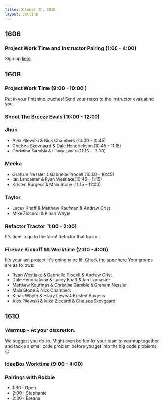```yaml
---
title: October 26, 2016
layout: outline
---
```


## 1606

### Project Work Time and Instructor Pairing (1:00 - 4:00)

Sign up [here](https://docs.google.com/spreadsheets/d/1vD9v8nN-W4-forZTqca6fBcTSZnyU6kOcziJNnOQR8A/edit#gid=0).

## 1608

### Project Work Time (9:00 - 10:00 )

Put in your finishing touches! Send your repos to the instructor evaluating you.


### Shoot The Breeze Evals (10:00 - 12:00)

### Jhun

* Alex Pilewski & Nick Chambers (10:00 - 10:45)
* Chelsea Skovgaard & Dale Hendrickson (10:45 - 11:15)
* Christine Gamble & Hilary Lewis (11:15 - 12:00)

### Meeka

* Graham Nessler & Gabrielle Procell (10:00 - 10:45)
* Ian Lancaster & Ryan Westlake(10:45 - 11:15)
* Kristen Burgess & Maia Stone (11:15 - 12:00)

### Taylor

* Lacey Knaff & Matthew Kaufman & Andrew Crist  
* Mike Ziccardi & Kinan Whyte

### Refactor Tractor (1:00 - 2:00)

It's time to go to the farm! Refactor that tractor.

### Firebae Kickoff && Worktime (2:00 - 4:00)

It's your last project. It's going to be lit.
Check the spec [here](http://frontend.turing.io/projects/fire-bae.html)
Your groups are as follows:

* Ryan Westlake & Gabrielle Procell & Andrew Crist
* Dale Hendrickson & Lacey Knaff & Ian Lancaster
* Matthew Kaufman & Christine Gamble & Graham Nessler
* Maia Stone & Nick Chambers
* Kinan Whyte & Hilary Lewis & Kristen Burgess
* Alex Pilewski & Mike Ziccardi & Chelsea Skovgaard

## 1610

### Warmup - At your discretion.
We suggest you do so. Might even be fun for your team to warmup together
and tackle a small code problem before you get into the big code
problems. :smirk:

### IdeaBox Worktime (9:00 - 4:00)

### Pairings with Robbie

* 1:30 - Open
* 2:00 - Stephanie
* 2:30 - Breana
